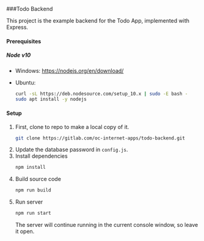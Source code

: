###Todo Backend

This project is the example backend for the Todo App, implemented with Express.

#### Prerequisites
##### Node v10

* Windows: 
    https://nodejs.org/en/download/

* Ubuntu:
    ```bash
    curl -sL https://deb.nodesource.com/setup_10.x | sudo -E bash -
    sudo apt install -y nodejs
    ```

#### Setup

1. First, clone to repo to make a local copy of it.
    ```bash
    git clone https://gitlab.com/oc-internet-apps/todo-backend.git
    ```
2. Update the database password in `config.js`.
3. Install dependencies
    ```bash
    npm install
    ```
4. Build source code
    ```bash
    npm run build
    ```
5. Run server
    ```bash
    npm run start
    ```
    The server will continue running in the current console window, so leave it open.